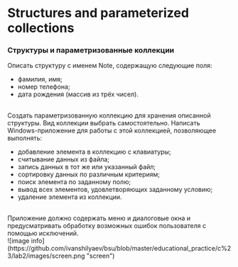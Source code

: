 
# Structures and parameterized collections
### **Структуры и параметризованные коллекции**
Описать структуру с именем Note, содержащую следующие поля:

 - фамилия, имя;
 - номер телефона;
 - дата рождения (массив из трёх чисел).
<br/>
Создать параметризованную коллекцию для хранения описанной структуры. Вид коллекции выбрать самостоятельно. Написать Windows-приложение для работы с этой коллекцией, позволяющее выполнять:

 - добавление элемента в коллекцию с клавиатуры;
 - считывание данных из файла;
 - запись данных в тот же или указанный файл;
 - сортировку данных по различным критериям;
 - поиск элемента по заданному полю;
 - вывод всех элементов, удовлетворяющих заданному условию;
 - удаление элемента из коллекции.
<br/>
Приложение должно содержать меню и диалоговые окна и предусматривать обработку возможных ошибок пользователя с помощью исключений.
<br/>
![image info](https://github.com/ivanshilyaev/bsu/blob/master/educational_practice/c%23/lab2/images/screen.png "screen")
